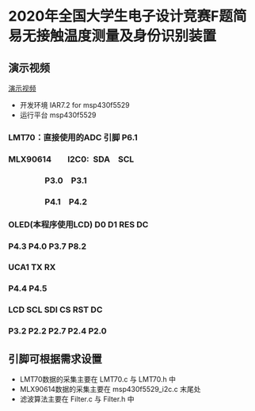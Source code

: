 # 2020年全国大学生电子设计竞赛F题简易无接触温度测量及身份识别装置

## 演示视频

[演示视频](https://www.bilibili.com/video/BV1Wf4y1B76i)

* 开发环境 IAR7.2 for msp430f5529
* 运行平台 msp430f5529  

### LMT70：直接使用的ADC 引脚  P6.1  

### MLX90614&emsp;&emsp;I2C0:&ensp;SDA&emsp;SCL
### &emsp;&emsp;&emsp;&emsp;&ensp;P3.0&emsp;P3.1
### &emsp;&emsp;&emsp;&emsp;&ensp;P4.1&emsp;P4.2  

### OLED(本程序使用LCD)   D0    D1    RES    DC
###                      P4.3  P4.0  P3.7   P8.2  

### UCA1                 TX    RX
###                      P4.4   P4.5  

### LCD                  SCL   SDI   CS    RST   DC
###                      P3.2  P2.2  P2.7  P2.4  P2.0  

## 引脚可根据需求设置
* LMT70数据的采集主要在 LMT70.c 与 LMT70.h 中 
* MLX90614数据的采集主要在 msp430f5529_i2c.c 末尾处
* 滤波算法主要在 Filter.c 与 Filter.h 中